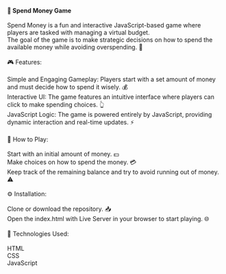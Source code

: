 <b>💸 Spend Money Game</b> <br> <br>
Spend Money is a fun and interactive JavaScript-based game where players are tasked with managing a virtual budget. <br> The goal of the game is to make strategic decisions on how to spend the available money while avoiding overspending. 🤑<br> 
<br>
🎮 Features: <br> <br>
Simple and Engaging Gameplay: Players start with a set amount of money and must decide how to spend it wisely. 💰 <br>
Interactive UI: The game features an intuitive interface where players can click to make spending choices. 👆 <br>
JavaScript Logic: The game is powered entirely by JavaScript, providing dynamic interaction and real-time updates. ⚡ <br> <br>
📝 How to Play: <br> <br>
Start with an initial amount of money. 💵 <br>
Make choices on how to spend the money. 💳 <br>
Keep track of the remaining balance and try to avoid running out of money. ⚠️ <br> <br>
⚙️ Installation: <br> <br>
Clone or download the repository. 📥 <br>
Open the index.html with Live Server in your browser to start playing. 🌐 <br> <br>
🔧 Technologies Used: <br> <br>
HTML <br>
CSS <br>
JavaScript <br>
